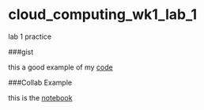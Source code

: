 # cloud_computing_wk1_lab_1
lab 1 practice

###gist

this a good example of my [code](https://gist.github.com/AgnesKow/4928525e79247ccd58e1293b261a8857)

###Collab Example

this is the [notebook](https://colab.research.google.com/drive/1OFOLWC3xqtrBNV5OYPu5KxBlbWd19n7o?usp=sharing)

